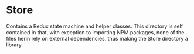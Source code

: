 # Store

Contains a Redux state machine and helper classes.  This directory is self 
contained in that, with exception to importing NPM packages, none of the files
herin rely on external dependencies, thus making the Store directory a library.